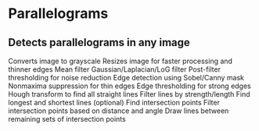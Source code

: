 # Parallelograms

## Detects parallelograms in any image

Converts image to grayscale
Resizes image for faster processing and thinner edges
Mean filter
Gaussian/Laplacian/LoG filter
Post-filter thresholding for noise reduction
Edge detection using Sobel/Canny mask
Nonmaxima suppression for thin edges
Edge thresholding for strong edges
Hough transform to find all straight lines
Filter lines by strength/length
Find longest and shortest lines (optional)
Find intersection points
Filter intersection points based on distance and angle 
Draw lines between remaining sets of intersection points
